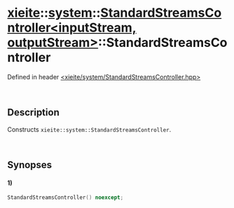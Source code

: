 # [xieite](../../../xieite.md)\:\:[system](../../../system.md)\:\:[StandardStreamsController\<inputStream, outputStream\>](../../StandardStreamsController.md)\:\:StandardStreamsController
Defined in header [<xieite/system/StandardStreamsController.hpp>](../../../../include/xieite/system/StandardStreamsController.hpp)

&nbsp;

## Description
Constructs `xieite::system::StandardStreamsController`.

&nbsp;

## Synopses
#### 1)
```cpp
StandardStreamsController() noexcept;
```
